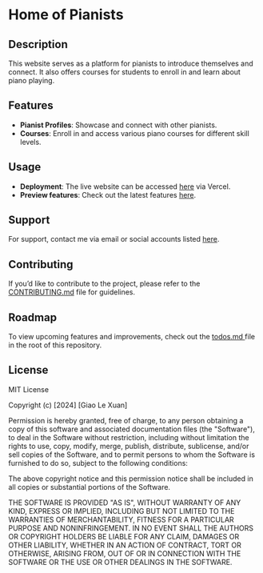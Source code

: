 # Home of Pianists

## Description

This website serves as a platform for pianists to introduce themselves and connect. It also offers courses for students to enroll in and learn about piano playing.

## Features

- **Pianist Profiles**: Showcase and connect with other pianists.
- **Courses**: Enroll in and access various piano courses for different skill levels.

## Usage

- **Deployment**: The live website can be accessed [here](https://pianists-home.vercel.app/) via Vercel.
- **Preview features**: Check out the latest features [here](https://pianists-home-git-develop-giao-les-projects.vercel.app/home).

## Support

For support, contact me via email or social accounts listed [here](https://github.com/giolynx104).

## Contributing

If you’d like to contribute to the project, please refer to the [CONTRIBUTING.md](https://github.com/giolynx104/pianists-home/blob/main/CONTRIBUTING.md) file for guidelines.

## Roadmap

To view upcoming features and improvements, check out the [ todos.md ](https://github.com/giolynx104/pianists-home/blob/main/todos.md) file in the root of this repository.

## License

MIT License

Copyright (c) [2024] [Giao Le Xuan]

Permission is hereby granted, free of charge, to any person obtaining a copy
of this software and associated documentation files (the "Software"), to deal
in the Software without restriction, including without limitation the rights
to use, copy, modify, merge, publish, distribute, sublicense, and/or sell
copies of the Software, and to permit persons to whom the Software is
furnished to do so, subject to the following conditions:

The above copyright notice and this permission notice shall be included in all
copies or substantial portions of the Software.

THE SOFTWARE IS PROVIDED "AS IS", WITHOUT WARRANTY OF ANY KIND, EXPRESS OR
IMPLIED, INCLUDING BUT NOT LIMITED TO THE WARRANTIES OF MERCHANTABILITY,
FITNESS FOR A PARTICULAR PURPOSE AND NONINFRINGEMENT. IN NO EVENT SHALL THE
AUTHORS OR COPYRIGHT HOLDERS BE LIABLE FOR ANY CLAIM, DAMAGES OR OTHER
LIABILITY, WHETHER IN AN ACTION OF CONTRACT, TORT OR OTHERWISE, ARISING FROM,
OUT OF OR IN CONNECTION WITH THE SOFTWARE OR THE USE OR OTHER DEALINGS IN THE
SOFTWARE.
